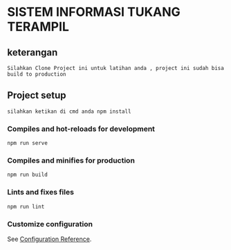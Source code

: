 # SISTEM INFORMASI TUKANG TERAMPIL

## keterangan
```
Silahkan Clone Project ini untuk latihan anda , project ini sudah bisa build to production
```
## Project setup
```
silahkan ketikan di cmd anda npm install
```

### Compiles and hot-reloads for development
```
npm run serve
```

### Compiles and minifies for production
```
npm run build
```

### Lints and fixes files
```
npm run lint
```

### Customize configuration
See [Configuration Reference](https://cli.vuejs.org/config/).
